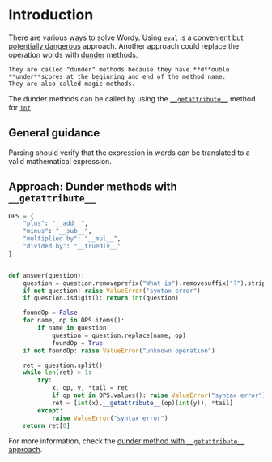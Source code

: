 # Introduction

There are various ways to solve Wordy.
Using [`eval`][eval] is a [convenient but potentially dangerous][eval-danger] approach.
Another approach could replace the operation words with [dunder][dunder] methods.

```exercism/note
They are called "dunder" methods because they have **d**ouble **under**scores at the beginning and end of the method name.
They are also called magic methods.
```

The dunder methods can be called by using the [`__getattribute__`][getattribute] method for [`int`][int].

## General guidance

Parsing should verify that the expression in words can be translated to a valid mathematical expression.

## Approach: Dunder methods with `__getattribute__`

```python
OPS = {
    "plus": "__add__",
    "minus": "__sub__",
    "multiplied by": "__mul__",
    "divided by": "__truediv__"
}


def answer(question):
    question = question.removeprefix("What is").removesuffix("?").strip()
    if not question: raise ValueError("syntax error")
    if question.isdigit(): return int(question)

    foundOp = False
    for name, op in OPS.items():
        if name in question:
            question = question.replace(name, op)
            foundOp = True
    if not foundOp: raise ValueError("unknown operation")

    ret = question.split()
    while len(ret) > 1:
        try:
            x, op, y, *tail = ret
            if op not in OPS.values(): raise ValueError("syntax error")
            ret = [int(x).__getattribute__(op)(int(y)), *tail]
        except:
            raise ValueError("syntax error")
    return ret[0]

```

For more information, check the [dunder method with `__getattribute__` approach][approach-dunder-getattribute].

[eval]: https://docs.python.org/3/library/functions.html?#eval
[eval-danger]: https://diveintopython3.net/advanced-iterators.html#eval
[dunder]: https://www.tutorialsteacher.com/python/magic-methods-in-python
[getattribute]: https://docs.python.org/3/reference/datamodel.html?#object.__getattribute__
[int]: https://docs.python.org/3/library/stdtypes.html#typesnumeric
[approach-dunder-getattribute]: https://exercism.org/tracks/python/exercises/wordy/approaches/dunder-getattribute
